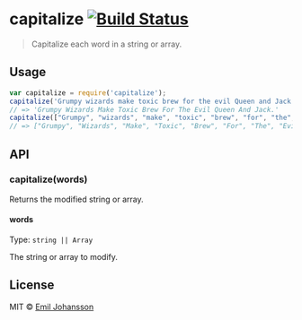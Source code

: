 # capitalize [![Build Status](https://travis-ci.org/emiljohansson/capitalize.svg?branch=master)](https://travis-ci.org/emiljohansson/capitalize)

> Capitalize each word in a string or array.

## Usage

```js
var capitalize = require('capitalize');
capitalize('Grumpy wizards make toxic brew for the evil Queen and Jack.');
// => 'Grumpy Wizards Make Toxic Brew For The Evil Queen And Jack.'
capitalize(["Grumpy", "wizards", "make", "toxic", "brew", "for", "the", "evil", "Queen", "and", "Jack."]);
// => ["Grumpy", "Wizards", "Make", "Toxic", "Brew", "For", "The", "Evil", "Queen", "And", "Jack."]
```

## API

### capitalize(words)

Returns the modified string or array.

#### words

Type: `string || Array`

The string or array to modify.

## License

MIT © [Emil Johansson](http://emiljohansson.se)
